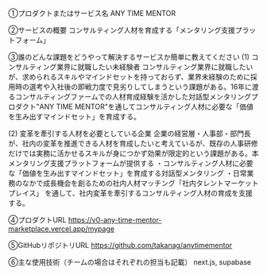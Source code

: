 ①プロダクトまたはサービス名
ANY TIME MENTOR

②サービスの概要
コンサルティング人材を育成する「メンタリング支援プラットフォーム」

③誰のどんな課題をどうやって解決するサービスか簡単に教えてください
(1) コンサルティング業界に就職したい未経験者
コンサルティング業界に就職したいが、求められるスキルやマインドセットを持っておらず、業界未経験のために採用時の選考や入社後の即戦力度で見劣りしてしまうという課題がある。16年に渡るコンサルティングファームでの人材育成経験を活かした対話型メンタリングプロダクト"ANY TIME MENTOR"を通してコンサルティング人材に必要な「価値を生み出すマインドセット」を育成する。

(2) 変革を牽引する人材を必要としている企業
企業の経営層・人事部・部門長が、社内の変革を推進できる人材を育成したいと考えているが、既存の人事研修だけでは実務に活かせるスキルが身につかず効果が限定的という課題がある。本メンタリング支援プラットフォームが提供する
・コンサルティング人材に必要な「価値を生み出すマインドセット」を育成する対話型メンタリング
・日常業務のなかで成長機会を創るための社内人材マッチング「社内タレントマーケットプレイス」
を通して、社内変革を牽引するコンサルティング人材の育成を支援する。

④プロダクトURL
https://v0-any-time-mentor-marketplace.vercel.app/mypage

⑤GitHubリポジトリURL
https://github.com/takanag/anytimementor

⑥主な使用技術（チームの場合はそれぞれの担当も記載）
next.js, supabase
